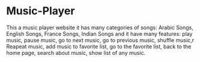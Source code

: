 # Music-Player
This a music player website it has many categories of songs:
Arabic Songs, English Songs, France Songs, Indian Songs and it have many features:
play music, pause music, go to next music, go to previous music, shuffle music,r Reapeat music, add music to favorite list, go to the favorite list, back to the home page, search about music, show list of any music.
